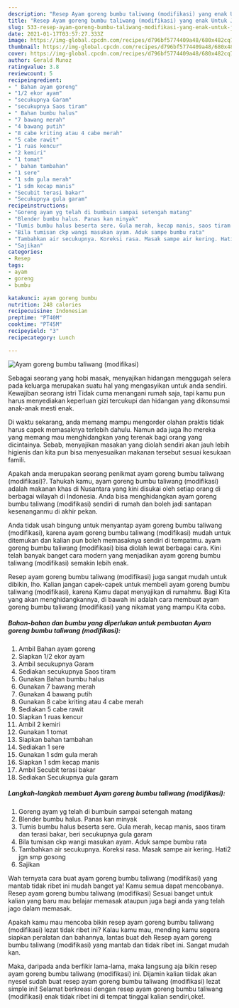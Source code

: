 ```yaml
---
description: "Resep Ayam goreng bumbu taliwang (modifikasi) yang enak Untuk Jualan"
title: "Resep Ayam goreng bumbu taliwang (modifikasi) yang enak Untuk Jualan"
slug: 533-resep-ayam-goreng-bumbu-taliwang-modifikasi-yang-enak-untuk-jualan
date: 2021-01-17T03:57:27.333Z
image: https://img-global.cpcdn.com/recipes/d796bf5774409a48/680x482cq70/ayam-goreng-bumbu-taliwang-modifikasi-foto-resep-utama.jpg
thumbnail: https://img-global.cpcdn.com/recipes/d796bf5774409a48/680x482cq70/ayam-goreng-bumbu-taliwang-modifikasi-foto-resep-utama.jpg
cover: https://img-global.cpcdn.com/recipes/d796bf5774409a48/680x482cq70/ayam-goreng-bumbu-taliwang-modifikasi-foto-resep-utama.jpg
author: Gerald Munoz
ratingvalue: 3.8
reviewcount: 5
recipeingredient:
- " Bahan ayam goreng"
- "1/2 ekor ayam"
- "secukupnya Garam"
- "secukupnya Saos tiram"
- " Bahan bumbu halus"
- "7 bawang merah"
- "4 bawang putih"
- "8 cabe kriting atau 4 cabe merah"
- "5 cabe rawit"
- "1 ruas kencur"
- "2 kemiri"
- "1 tomat"
- " bahan tambahan"
- "1 sere"
- "1 sdm gula merah"
- "1 sdm kecap manis"
- "Secubit terasi bakar"
- "Secukupnya gula garam"
recipeinstructions:
- "Goreng ayam yg telah di bumbuin sampai setengah matang"
- "Blender bumbu halus. Panas kan minyak"
- "Tumis bumbu halus beserta sere. Gula merah, kecap manis, saos tiram dan terasi bakar, beri secukupnya gula garam"
- "Bila tumisan ckp wangi masukan ayam. Aduk sampe bumbu rata"
- "Tambahkan air secukupnya. Koreksi rasa. Masak sampe air kering. Hati2 jgn smp gosong"
- "Sajikan"
categories:
- Resep
tags:
- ayam
- goreng
- bumbu

katakunci: ayam goreng bumbu 
nutrition: 248 calories
recipecuisine: Indonesian
preptime: "PT40M"
cooktime: "PT45M"
recipeyield: "3"
recipecategory: Lunch

---
```



![Ayam goreng bumbu taliwang (modifikasi)](https://img-global.cpcdn.com/recipes/d796bf5774409a48/680x482cq70/ayam-goreng-bumbu-taliwang-modifikasi-foto-resep-utama.jpg)

Sebagai seorang yang hobi masak, menyajikan hidangan menggugah selera pada keluarga merupakan suatu hal yang mengasyikan untuk anda sendiri. Kewajiban seorang istri Tidak cuma menangani rumah saja, tapi kamu pun harus menyediakan keperluan gizi tercukupi dan hidangan yang dikonsumsi anak-anak mesti enak.

Di waktu  sekarang, anda memang mampu mengorder olahan praktis tidak harus capek memasaknya terlebih dahulu. Namun ada juga lho mereka yang memang mau menghidangkan yang terenak bagi orang yang dicintainya. Sebab, menyajikan masakan yang diolah sendiri akan jauh lebih higienis dan kita pun bisa menyesuaikan makanan tersebut sesuai kesukaan famili. 



Apakah anda merupakan seorang penikmat ayam goreng bumbu taliwang (modifikasi)?. Tahukah kamu, ayam goreng bumbu taliwang (modifikasi) adalah makanan khas di Nusantara yang kini disukai oleh setiap orang di berbagai wilayah di Indonesia. Anda bisa menghidangkan ayam goreng bumbu taliwang (modifikasi) sendiri di rumah dan boleh jadi santapan kesenanganmu di akhir pekan.

Anda tidak usah bingung untuk menyantap ayam goreng bumbu taliwang (modifikasi), karena ayam goreng bumbu taliwang (modifikasi) mudah untuk ditemukan dan kalian pun boleh memasaknya sendiri di tempatmu. ayam goreng bumbu taliwang (modifikasi) bisa diolah lewat berbagai cara. Kini telah banyak banget cara modern yang menjadikan ayam goreng bumbu taliwang (modifikasi) semakin lebih enak.

Resep ayam goreng bumbu taliwang (modifikasi) juga sangat mudah untuk dibikin, lho. Kalian jangan capek-capek untuk membeli ayam goreng bumbu taliwang (modifikasi), karena Kamu dapat menyajikan di rumahmu. Bagi Kita yang akan menghidangkannya, di bawah ini adalah cara membuat ayam goreng bumbu taliwang (modifikasi) yang nikamat yang mampu Kita coba.

<!--inarticleads1-->

##### Bahan-bahan dan bumbu yang diperlukan untuk pembuatan Ayam goreng bumbu taliwang (modifikasi):

1. Ambil  Bahan ayam goreng
1. Siapkan 1/2 ekor ayam
1. Ambil secukupnya Garam
1. Sediakan secukupnya Saos tiram
1. Gunakan  Bahan bumbu halus
1. Gunakan 7 bawang merah
1. Gunakan 4 bawang putih
1. Gunakan 8 cabe kriting atau 4 cabe merah
1. Sediakan 5 cabe rawit
1. Siapkan 1 ruas kencur
1. Ambil 2 kemiri
1. Gunakan 1 tomat
1. Siapkan  bahan tambahan
1. Sediakan 1 sere
1. Gunakan 1 sdm gula merah
1. Siapkan 1 sdm kecap manis
1. Ambil Secubit terasi bakar
1. Sediakan Secukupnya gula garam




<!--inarticleads2-->

##### Langkah-langkah membuat Ayam goreng bumbu taliwang (modifikasi):

1. Goreng ayam yg telah di bumbuin sampai setengah matang
1. Blender bumbu halus. Panas kan minyak
1. Tumis bumbu halus beserta sere. Gula merah, kecap manis, saos tiram dan terasi bakar, beri secukupnya gula garam
1. Bila tumisan ckp wangi masukan ayam. Aduk sampe bumbu rata
1. Tambahkan air secukupnya. Koreksi rasa. Masak sampe air kering. Hati2 jgn smp gosong
1. Sajikan




Wah ternyata cara buat ayam goreng bumbu taliwang (modifikasi) yang mantab tidak ribet ini mudah banget ya! Kamu semua dapat mencobanya. Resep ayam goreng bumbu taliwang (modifikasi) Sesuai banget untuk kalian yang baru mau belajar memasak ataupun juga bagi anda yang telah jago dalam memasak.

Apakah kamu mau mencoba bikin resep ayam goreng bumbu taliwang (modifikasi) lezat tidak ribet ini? Kalau kamu mau, mending kamu segera siapkan peralatan dan bahannya, lantas buat deh Resep ayam goreng bumbu taliwang (modifikasi) yang mantab dan tidak ribet ini. Sangat mudah kan. 

Maka, daripada anda berfikir lama-lama, maka langsung aja bikin resep ayam goreng bumbu taliwang (modifikasi) ini. Dijamin kalian tiidak akan nyesel sudah buat resep ayam goreng bumbu taliwang (modifikasi) lezat simple ini! Selamat berkreasi dengan resep ayam goreng bumbu taliwang (modifikasi) enak tidak ribet ini di tempat tinggal kalian sendiri,oke!.

